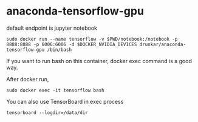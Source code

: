 # anaconda-tensorflow-gpu

default endpoint is jupyter notebook

```
sudo docker run --name tensorflow -v $PWD/notebook:/notebook -p 8888:8888 -p 6006:6006 -d $DOCKER_NVIDIA_DEVICES drunkar/anaconda-tensorflow-gpu /bin/bash
```

If you want to run bash on this container, docker exec command is a good way.

After docker run, 

```
sudo docker exec -it tensorflow bash
```

You can also use TensorBoard in exec process

```
tensorboard --logdir=/data/dir
```

